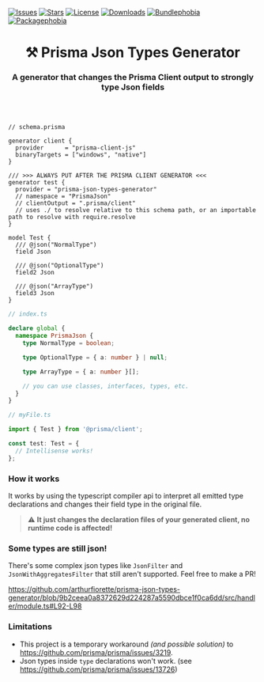 [![Issues](https://img.shields.io/github/issues/arthurfiorette/prisma-json-types-generator?logo=github&label=Issues)](https://github.com/arthurfiorette/prisma-json-types-generator/issues)
[![Stars](https://img.shields.io/github/stars/arthurfiorette/prisma-json-types-generator?logo=github&label=Stars)](https://github.com/arthurfiorette/prisma-json-types-generator/stargazers)
[![License](https://img.shields.io/github/license/arthurfiorette/prisma-json-types-generator?logo=githu&label=License)](https://github.com/arthurfiorette/prisma-json-types-generator/blob/main/LICENSE)
[![Downloads](https://img.shields.io/npm/dw/prisma-json-types-generator?style=flat)](https://www.npmjs.com/package/prisma-json-types-generator)
[![Bundlephobia](https://img.shields.io/bundlephobia/minzip/prisma-json-types-generator/latest?style=flat)](https://bundlephobia.com/package/prisma-json-types-generator@latest)
[![Packagephobia](https://packagephobia.com/badge?p=prisma-json-types-generator@latest)](https://packagephobia.com/result?p=prisma-json-types-generator@latest)

<h1 align=center>
⚒️ Prisma Json Types Generator
</h1>

<h3 align=center>
A generator that changes the Prisma Client output to strongly type Json fields
</h3>

<br />
<br />

```prisma
// schema.prisma

generator client {
  provider      = "prisma-client-js"
  binaryTargets = ["windows", "native"]
}

/// >>> ALWAYS PUT AFTER THE PRISMA CLIENT GENERATOR <<<
generator test {
  provider = "prisma-json-types-generator"
  // namespace = "PrismaJson"
  // clientOutput = ".prisma/client" 
  // uses ./ to resolve relative to this schema path, or an importable path to resolve with require.resolve
}

model Test {
  /// @json("NormalType")
  field Json

  /// @json("OptionalType")
  field2 Json

  /// @json("ArrayType")
  field3 Json
}
```

```ts
// index.ts

declare global {
  namespace PrismaJson {
    type NormalType = boolean;

    type OptionalType = { a: number } | null;

    type ArrayType = { a: number }[];

    // you can use classes, interfaces, types, etc.
  }
}
```

```ts
// myFile.ts

import { Test } from '@prisma/client';

const test: Test = {
  // Intellisense works!
};
```

### How it works

It works by using the typescript compiler api to interpret all emitted type declarations
and changes their field type in the original file.

> ⚠️ **It just changes the declaration files of your generated client, no runtime code is
> affected!**

### Some types are still json!

There's some complex json types like `JsonFilter` and `JsonWithAggregatesFilter` that
still aren't supported. Feel free to make a PR!

https://github.com/arthurfiorette/prisma-json-types-generator/blob/9b2ceea0a8372629d224287a5590dbce1f0ca6dd/src/handler/module.ts#L92-L98

### Limitations

- This project is a temporary workaround _(and possible solution)_ to https://github.com/prisma/prisma/issues/3219.
- Json types inside `type` declarations won't work. (see
  https://github.com/prisma/prisma/issues/13726)
